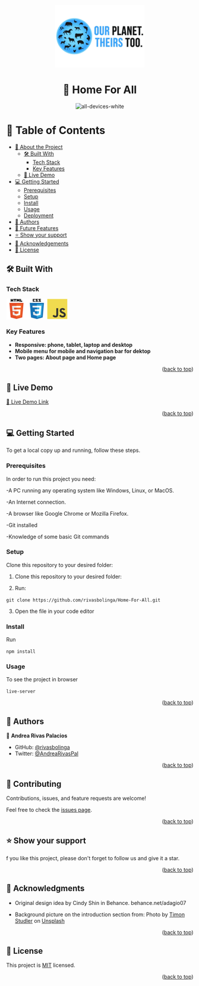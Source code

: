 <a name="readme-top"></a>



<div align="center">

  <img src="assets/White-Cub-National-Animal-Rights-copy.webp" alt="logo" width="240"  height="auto" />
  <br/>

  #  🐾 Home For All  <a name="about-project"></a>
![all-devices-white](https://github.com/rivasbolinga/Home-For-All/assets/103900838/3a57dc23-79f5-4d23-8675-64181160eb99)


</div>

<!-- TABLE OF CONTENTS -->

# 📗 Table of Contents

- [📖 About the Project](#about-project)
  - [🛠 Built With](#built-with)
    - [Tech Stack](#tech-stack)
    - [Key Features](#key-features)
  - [🚀 Live Demo](#live-demo)
- [💻 Getting Started](#getting-started)
  - [Prerequisites](#prerequisites)
  - [Setup](#setup)
  - [Install](#install)
  - [Usage](#usage)
  - [Deployment](#triangular_flag_on_post-deployment)
- [👥 Authors](#authors)
- [🔭 Future Features](#future-features)
- [⭐️ Show your support](#support)
- [🙏 Acknowledgements](#acknowledgements)
- [📝 License](#license)

<!-- PROJECT DESCRIPTION -->



## 🛠 Built With <a name="built-with"></a>

### Tech Stack <a name="tech-stack"></a>

<a href="https://www.w3.org/html/" target="_blank"><img align="center" src="https://raw.githubusercontent.com/devicons/devicon/master/icons/html5/html5-original-wordmark.svg" alt="html5" width="55" height="55"/></a><a href="https://www.w3schools.com/css/" target="_blank"><img align="center" src="https://raw.githubusercontent.com/devicons/devicon/master/icons/css3/css3-original-wordmark.svg" alt="css3" width="55" height="55"/></a><a href="https://developer.mozilla.org/en-US/docs/Web/JavaScript" target="_blank" rel="noreferrer"><img align="center" src="https://raw.githubusercontent.com/devicons/devicon/master/icons/javascript/javascript-original.svg" alt="javascript" width="55" height="55"/></a>

<!-- Features -->

### Key Features <a name="key-features"></a>


- **Responsive: phone, tablet, laptop and desktop**
- **Mobile menu for mobile and navigation bar for dektop**
- **Two pages: About page and Home page**

<p align="right">(<a href="#readme-top">back to top</a>)</p>

<!-- LIVE DEMO -->

## 🚀 Live Demo <a name="live-demo"></a>


 [📍 Live Demo Link](https://rivasbolinga.github.io/Home-For-All)

<p align="right">(<a href="#readme-top">back to top</a>)</p>

<!-- GETTING STARTED -->

## 💻 Getting Started <a name="getting-started"></a>

To get a local copy up and running, follow these steps.

### Prerequisites

In order to run this project you need:

 -A PC running any operating system like Windows, Linux, or MacOS.
 
 -An Internet connection.
 
 -A browser like Google Chrome or Mozilla Firefox.
 
 -Git installed
 
 -Knowledge of some basic Git commands

### Setup

Clone this repository to your desired folder:


 1. Clone this repository to your desired folder:
 

 2. Run:
 
 `
 git clone https://github.com/rivasbolinga/Home-For-All.git
 `
 
 3. Open the file in your code editor

### Install

Run

 `
 npm install
 `
 
 ### Usage
 
 To see the project in browser

 `
 live-server
 `
 
<p align="right">(<a href="#readme-top">back to top</a>)</p>

<!-- AUTHORS -->

## 👥 Authors <a name="authors"></a>

👤 **Andrea Rivas Palacios**

- GitHub: [@rivasbolinga](https://github.com/rivasbolinga)
- Twitter: [@AndreaRivasPal](https://twitter.com/AndreaRivasPal)

<p align="right">(<a href="#readme-top">back to top</a>)</p>



<!-- CONTRIBUTING -->

## 🤝 Contributing <a name="contributing"></a>

Contributions, issues, and feature requests are welcome!

Feel free to check the [issues page](../../issues/).

<p align="right">(<a href="#readme-top">back to top</a>)</p>

<!-- SUPPORT -->

## ⭐️ Show your support <a name="support"></a>



f you like this project, please don't forget to follow us and give it a star.

<p align="right">(<a href="#readme-top">back to top</a>)</p>

<!-- ACKNOWLEDGEMENTS -->

## 🙏 Acknowledgments <a name="acknowledgements"></a>

- Original design idea by Cindy Shin in Behance. behance.net/adagio07 

- Background picture on the introduction section from:
Photo by <a href="https://unsplash.com/@derstudi?utm_source=unsplash&utm_medium=referral&utm_content=creditCopyText">Timon Studler</a> on <a href="https://unsplash.com/photos/ABGaVhJxwDQ?utm_source=unsplash&utm_medium=referral&utm_content=creditCopyText">Unsplash</a>
  

<p align="right">(<a href="#readme-top">back to top</a>)</p>



<!-- LICENSE -->

## 📝 License <a name="license"></a>

This project is [MIT](https://github.com/rivasbolinga/Home-For-All/blob/first-features/MIT.md) licensed.


<p align="right">(<a href="#readme-top">back to top</a>)</p>
